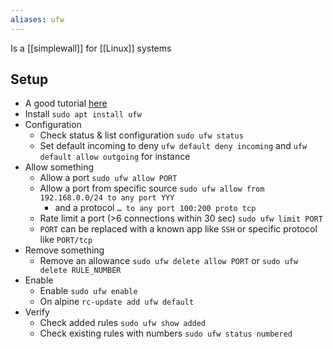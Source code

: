 ```yaml
---
aliases: ufw
---
```

Is a [[simplewall]] for [[Linux]] systems
## Setup
* A good tutorial [here](https://www.digitalocean.com/community/tutorials/how-to-set-up-a-firewall-with-ufw-on-ubuntu-22-04)
* Install `sudo apt install ufw`
* Configuration
    * Check status & list configuration `sudo ufw status`
    * Set default incoming to deny `ufw default deny incoming` and `ufw default allow outgoing` for instance
* Allow something
    * Allow a port `sudo ufw allow PORT`
    * Allow a port from specific source `sudo ufw allow from 192.168.0.0/24 to any port YYY`
	    * and a protocol `… to any port 100:200 proto tcp`
    * Rate limit a port (>6 connections within 30 sec) `sudo ufw limit PORT`
    * `PORT` can be replaced with a known app like `SSH` or specific protocol like `PORT/tcp`
* Remove something
    * Remove an allowance `sudo ufw delete allow PORT` or `sudo ufw delete RULE_NUMBER`
* Enable
    * Enable `sudo ufw enable`
    * On alpine `rc-update add ufw default`
* Verify
    * Check added rules `sudo ufw show added`
    * Check existing rules with numbers `sudo ufw status numbered`